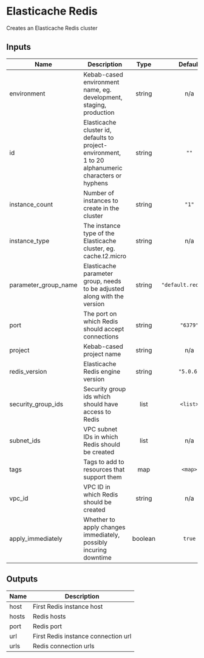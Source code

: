 # Elasticache Redis

Creates an Elasticache Redis cluster

## Inputs

| Name                 | Description                                                                                         |  Type   |       Default        | Required |
| -------------------- | --------------------------------------------------------------------------------------------------- | :-----: | :------------------: | :------: |
| environment          | Kebab-cased environment name, eg. development, staging, production                                  | string  |         n/a          |   yes    |
| id                   | Elasticache cluster id, defaults to project-environment, 1 to 20 alphanumeric characters or hyphens | string  |         `""`         |    no    |
| instance_count       | Number of instances to create in the cluster                                                        | string  |        `"1"`         |    no    |
| instance_type        | The instance type of the Elasticache cluster, eg. cache.t2.micro                                    | string  |         n/a          |   yes    |
| parameter_group_name | Elasticache parameter group, needs to be adjusted along with the version                            | string  | `"default.redis5.0"` |    no    |
| port                 | The port on which Redis should accept connections                                                   | string  |       `"6379"`       |    no    |
| project              | Kebab-cased project name                                                                            | string  |         n/a          |   yes    |
| redis_version        | Elasticache Redis engine version                                                                    | string  |      `"5.0.6"`       |    no    |
| security_group_ids   | Security group ids which should have access to Redis                                                |  list   |       `<list>`       |    no    |
| subnet_ids           | VPC subnet IDs in which Redis should be created                                                     |  list   |         n/a          |   yes    |
| tags                 | Tags to add to resources that support them                                                          |   map   |       `<map>`        |    no    |
| vpc_id               | VPC ID in which Redis should be created                                                             | string  |         n/a          |   yes    |
| apply_immediately    | Whether to apply changes immediately, possibly incuring downtime                                    | boolean |        `true`        |    no    |

## Outputs

| Name  | Description                         |
| ----- | ----------------------------------- |
| host  | First Redis instance host           |
| hosts | Redis hosts                         |
| port  | Redis port                          |
| url   | First Redis instance connection url |
| urls  | Redis connection urls               |
